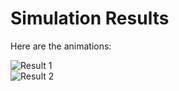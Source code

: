 # Simulation Results

Here are the animations:

![Result 1](my_animation1.gif)  
![Result 2](my_animation2.gif)
